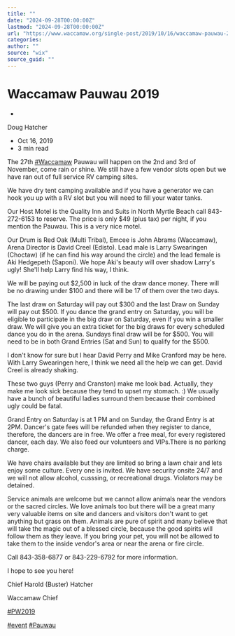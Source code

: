 ```yaml
---
title: ""
date: "2024-09-28T00:00:00Z"
lastmod: "2024-09-28T00:00:00Z"
url: "https://www.waccamaw.org/single-post/2019/10/16/waccamaw-pauwau-2019"
categories:
author: ""
source: "wix"
source_guid: ""
---
```


# Waccamaw Pauwau 2019

-

Doug Hatcher
- Oct 16, 2019
- 3 min read

The 27th [#Waccamaw](https://www.waccamaw.org/updates/hashtags/Waccamaw) Pauwau will happen on the 2nd and 3rd of November, come rain or shine. We still have a few vendor slots open but we have ran out of full service RV camping sites.

We have dry tent camping available and if you have a generator we can hook you up with a RV slot but you will need to fill your water tanks.

Our Host Motel is the Quality Inn and Suits in North Myrtle Beach call 843-272-6153 to reserve. The price is only $49 (plus tax) per night, if you mention the Pauwau. This is a very nice motel.

Our Drum is Red Oak (Multi Tribal), Emcee is John Abrams (Waccamaw), Arena Director is David Creel (Edisto). Lead male is Larry Swearingen (Choctaw) (if he can find his way around the circle) and the lead female is Aki Hedgepeth (Saponi). We hope Aki's beauty will over shadow Larry's ugly! She'll help Larry find his way, I think.

We will be paying out $2,500 in luck of the draw dance money. There will be no drawing under $100 and there will be 17 of them over the two days.

The last draw on Saturday will pay out $300 and the last Draw on Sunday will pay out $500. If you dance the grand entry on Saturday, you will be eligible to participate in the big draw on Saturday, even if you win a smaller draw. We will give you an extra ticket for the big draws for every scheduled dance you do in the arena. Sundays final draw will be for $500. You will need to be in both Grand Entries (Sat and Sun) to qualify for the $500.

I don't know for sure but I hear David Perry and Mike Cranford may be here. With Larry Swearingen here, I think we need all the help we can get. David Creel is already shaking.

These two guys (Perry and Cranston) make me look bad. Actually, they make me look sick because they tend to upset my stomach. :) We usually have a bunch of beautiful ladies surround them because their combined ugly could be fatal.

Grand Entry on Saturday is at 1 PM and on Sunday, the Grand Entry is at 2PM. Dancer's gate fees will be refunded when they register to dance, therefore, the dancers are in free. We offer a free meal, for every registered dancer, each day. We also feed our volunteers and VIPs.There is no parking charge.

We have chairs available but they are limited so bring a lawn chair and lets enjoy some culture. Every one is invited. We have security onsite 24/7 and we will not allow alcohol, cusssing, or recreational drugs. Violators may be detained.

Service animals are welcome but we cannot allow animals near the vendors or the sacred circles. We love animals too but there will be a great many very valuable items on site and dancers and visitors don't want to get anything but grass on them. Animals are pure of spirit and many believe that will take the magic out of a blessed circle, because the good spirits will follow them as they leave. If you bring your pet, you will not be allowed to take them to the inside vendor's area or near the arena or fire circle.

Call 843-358-6877 or 843-229-6792 for more information.

I hope to see you here!

Chief Harold (Buster) Hatcher

Waccamaw Chief

[#PW2019](https://www.waccamaw.org/updates/hashtags/PW2019)

[#event](https://www.waccamaw.org/updates/hashtags/event) [#Pauwau](https://www.waccamaw.org/updates/hashtags/Pauwau)

